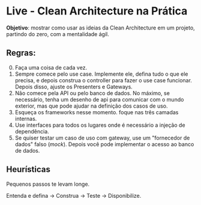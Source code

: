 # Live - Clean Architecture na Prática

**Objetivo**: mostrar como usar as ideias da Clean Architecture em um projeto, partindo do zero, com a mentalidade ágil.

## Regras:

0. Faça uma coisa de cada vez.
1. Sempre comece pelo use case. Implemente ele, defina tudo o que ele precisa, e depois construa o controller para fazer o use case funcionar. Depois disso, ajuste os Presenters e Gateways.
2. Não comece pela API ou pelo banco de dados. No máximo, se necessário, tenha um desenho de api para comunicar com o mundo exterior, mas que pode ajudar na definição dos casos de uso.
3. Esqueça os frameworks nesse momento. foque nas três camadas internas.
4. Use interfaces para todos os lugares onde é necessário a injeção de dependência.
5. Se quiser testar um caso de uso com gateway, use um "fornecedor de dados" falso (*mock*). Depois você pode implementar o acesso ao banco de dados.

## Heurísticas

Pequenos passos te levam longe.

Entenda e defina -> Construa -> Teste -> Disponibilize.